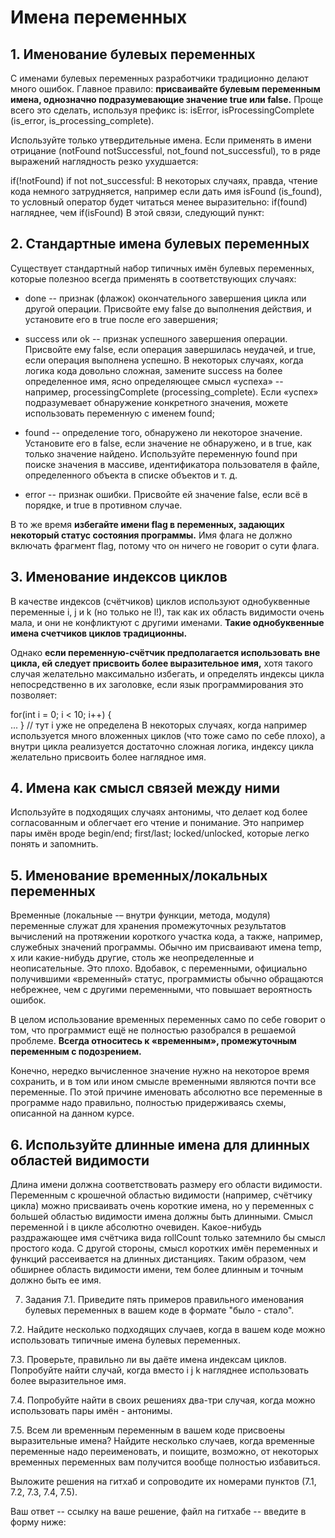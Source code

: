# Имена переменных
## 1. Именование булевых переменных
С именами булевых переменных разработчики традиционно делают много ошибок.
Главное правило: __присваивайте булевым переменным имена, однозначно подразумевающие значение true или false.__
Проще всего это сделать, используя префикс is: isError, isProcessingComplete (is_error, is_processing_complete).

Используйте только утвердительные имена. Если применять в имени отрицание (notFound notSuccessful, not_found not_successful), то в ряде выражений наглядность резко ухудшается:

if(!notFound) 
if not not_successful:
В некоторых случаях, правда, чтение кода немного затрудняется, например если дать имя isFound (is_found), то условный оператор будет читаться менее выразительно:
if(found) 
нагляднее, чем
if(isFound)
В этой связи, следующий пункт:
## 2. Стандартные имена булевых переменных
Существует стандартный набор типичных имён булевых переменных, которые полезноо всегда применять в соответствующих случаях:

- done -- признак (флажок) окончательного завершения цикла или другой операции. Присвойте ему false до выполнения действия, и установите его в true после его завершения;

- success или ok -- признак успешного завершения операции. Присвойте ему false, если операция завершилась неудачей, и true, если операция выполнена успешно. В некоторых случаях, когда логика кода довольно сложная, замените success на более определенное имя, ясно определяющее смысл «успеха» -- например, processingComplete (processing_complete). Если «успех» подразумевает обнаружение конкретного значения, можете использовать переменную с именем found;

- found -- определение того, обнаружено ли некоторое значение. Установите его в false, если значение не обнаружено, и в true, как только значение найдено. Используйте переменную found при поиске значения в массиве, идентификатора пользователя в файле, определенного объекта в списке объектов и т. д.

- error -- признак ошибки. Присвойте ей значение false, если всё в порядке, и true в противном случае.

В то же время __избегайте имени flag в переменных, задающих некоторый статус состояния программы.__ Имя флага не должно включать фрагмент flag, потому что он ничего не говорит о сути флага.

## 3. Именование индексов циклов
В качестве индексов (счётчиков) циклов используют однобуквенные переменные i, j и k (но только не l!), так как их область видимости очень мала, и они не конфликтуют с другими именами. __Такие однобуквенные имена счетчиков циклов традиционны.__

Однако __если переменную-счётчик предполагается использовать вне цикла, ей следует присвоить более выразительное имя,__ хотя такого случая желательно максимально избегать, и определять индексы цикла непосредственно в их заголовке, если язык программирования это позволяет:

for(int i = 0; i < 10; i++) {  
    ...
}
// тут i уже не определена
В некоторых случаях, когда например используется много вложенных циклов (что тоже само по себе плохо), а внутри цикла реализуется достаточно сложная логика, индексу цикла желательно присвоить более наглядное имя.
## 4. Имена как смысл связей между ними
Используйте в подходящих случаях антонимы, что делает код более согласованным и облегчает его чтение и понимание. Это например пары имён вроде begin/end; first/last; locked/unlocked, которые легко понять и запомнить.

## 5. Именование временных/локальных переменных
Временные (локальные -– внутри функции, метода, модуля) переменные служат для хранения промежуточных результатов вычислений на протяжении короткого участка кода, а также, например, служебных значений программы. Обычно им присваивают имена temp, x или какие-нибудь другие, столь же неопределенные и неописательные. Это плохо. Вдобавок, с переменными, официально получившими «временный» статус, программисты обычно обращаются небрежнее, чем с другими переменными, что повышает вероятность ошибок.

В целом использование временных переменных само по себе говорит о том, что программист ещё не полностью разобрался в решаемой проблеме. __Всегда относитесь к «временным», промежуточным переменным с подозрением.__

Конечно, нередко вычисленное значение нужно на некоторое время сохранить, и в том или ином смысле временными являются почти все переменные. По этой причине именовать абсолютно все переменные в программе надо правильно, полностью придерживаясь схемы, описанной на данном курсе.

## 6. Используйте длинные имена для длинных областей видимости
Длина имени должна соответствовать размеру его области видимости.
Переменным с крошечной областью видимости (например, счётчику цикла) можно присваивать очень короткие имена, но у переменных с большей областью видимости имена должны быть длинными.
Смысл переменной i в цикле абсолютно очевиден. Какое-нибудь раздражающее имя счётчика вида rollCount только затемнило бы смысл простого кода.
С другой стороны, смысл коротких имён переменных и функций рассеивается на длинных дистанциях. Таким образом, чем обширнее область видимости имени, тем более длинным и точным должно быть ее имя.

7. Задания
7.1. Приведите пять примеров правильного именования булевых переменных в вашем коде в формате "было - стало".

7.2. Найдите несколько подходящих случаев, когда в вашем коде можно использовать типичные имена булевых переменных.

7.3. Проверьте, правильно ли вы даёте имена индексам циклов. Попробуйте найти случай, когда вместо i j k нагляднее использовать более выразительное имя.

7.4. Попробуйте найти в своих решениях два-три случая, когда можно использовать пары имён - антонимы.

7.5. Всем ли временным переменным в вашем коде присвоены выразительные имена? Найдите несколько случаев, когда временные переменные надо переименовать, и поищите, возможно, от некоторых временных переменных вам получится вообще полностью избавиться.

Выложите решения на гитхаб и сопроводите их номерами пунктов (7.1, 7.2, 7.3, 7.4, 7.5).

Ваш ответ -- ссылку на ваше решение, файл на гитхабе -- введите в форму ниже:

